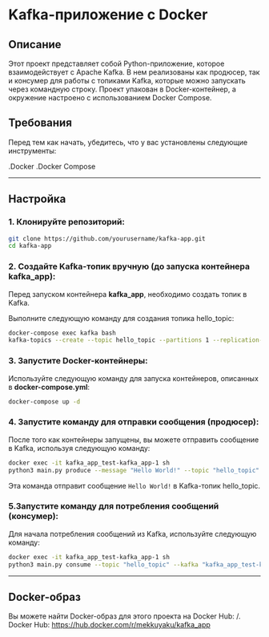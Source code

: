 # Kafka-приложение с Docker

## Описание
Этот проект представляет собой Python-приложение, которое взаимодействует с Apache Kafka. В нем реализованы как продюсер, так и консумер для работы с топиками Kafka, которые можно запускать через командную строку. Проект упакован в Docker-контейнер, а окружение настроено с использованием Docker Compose.

## Требования
Перед тем как начать, убедитесь, что у вас установлены следующие инструменты:

\.Docker
\.Docker Compose

---
## Настройка

### 1. Клонируйте репозиторий:
```bash
git clone https://github.com/yourusername/kafka-app.git
cd kafka-app
```
### 2. Создайте Kafka-топик вручную (до запуска контейнера kafka_app):
Перед запуском контейнера **kafka_app**, необходимо создать топик в Kafka.

Выполните следующую команду для создания топика hello_topic:
```bash
docker-compose exec kafka bash
kafka-topics --create --topic hello_topic --partitions 1 --replication-factor 1 --bootstrap-server kafka:9092
```
### 3. Запустите Docker-контейнеры:
Используйте следующую команду для запуска контейнеров, описанных в **docker-compose.yml**:
```bash
docker-compose up -d
```
### 4. Запустите команду для отправки сообщения (продюсер):
После того как контейнеры запущены, вы можете отправить сообщение в Kafka, используя следующую команду:
```bash
docker exec -it kafka_app_test-kafka_app-1 sh
python3 main.py produce --message "Hello World!" --topic "hello_topic" --kafka "kafka_app_test-kafka-1:9092"
```
Эта команда отправит сообщение `Hello World!` в Kafka-топик hello_topic.

### 5.Запустите команду для потребления сообщений (консумер):
Для начала потребления сообщений из Kafka, используйте следующую команду:
```bash
docker exec -it kafka_app_test-kafka_app-1 sh
python3 main.py consume --topic "hello_topic" --kafka "kafka_app_test-kafka-1:9092"
```
---
## Docker-образ
Вы можете найти Docker-образ для этого проекта на Docker Hub:
/. Docker Hub: https://hub.docker.com/r/mekkuyaku/kafka_app